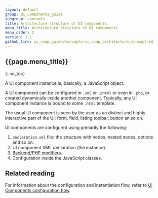 ```yaml
---
layout: default
group: UI_Components_guide
subgroup: concepts
title: Architecture structure of UI components
menu_title: Architecture structure of UI components
menu_order: 2
version: 2.1
github_link: ui_comp_guide/concepts/ui_comp_architecture_concept.md
---
```


##  {{page.menu_title}}
{:.no_toc}

A UI component instance is, basically, a JavaScript object.

A UI component can be configured in `.xml` or `.phtml` or even in `.php`, or created dynamically inside another component. Typically, any UI component instance is bound to some `.html` template.

The usual UI component is seen by the user as an distinct and highly interactive part of the UI: form, field, listing toolbar, button an so on.

UI components are configured using primarily the following:

1. `declaration.xml` file: the structure with nodes, nested nodes, options and so on.
2. UI component XML declaration (the instance).
3. [Backend/PHP modifiers]({{page.baseurl}}ui_comp_guide/concepts/ui_comp_modifier_concept.md).
4. Configuration inside the JavaScript classes.

## Related reading

For information about the configuration and instantiation flow, refer to [UI Components configuration flow]({{page.baseurl}}ui_comp_guide/concepts/ui_comp_config_flow_concept.html).
